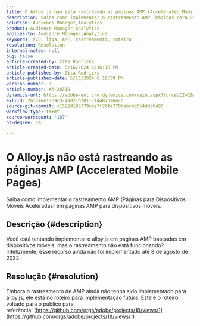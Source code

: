 ```yaml
---
title: O Alloy.js não está rastreando as páginas AMP (Accelerated Mobile Pages)
description: Saiba como implementar o rastreamento AMP (Páginas para Dispositivos Móveis Aceleradas) em páginas AMP para dispositivos móveis.
solution: Audience Manager,Analytics
product: Audience Manager,Analytics
applies-to: Audience Manager,Analytics
keywords: KCS, liga, AMP, rastreamento, roteiro
resolution: Resolution
internal-notes: null
bug: false
article-created-by: Zita Rodricks
article-created-date: 5/16/2024 6:16:16 PM
article-published-by: Zita Rodricks
article-published-date: 5/16/2024 6:16:59 PM
version-number: 3
article-number: KA-20310
dynamics-url: https://adobe-ent.crm.dynamics.com/main.aspx?forceUCI=1&pagetype=entityrecord&etn=knowledgearticle&id=79dd435e-b013-ef11-9f89-6045bd0298d4
exl-id: 2b5c46e1-69cd-4ad2-bf01-c144873a6ecb
source-git-commit: c1522d183379cee7f26fe778babc4d3c4ddc6a90
workflow-type: tm+mt
source-wordcount: '107'
ht-degree: 1%

---
```


# O Alloy.js não está rastreando as páginas AMP (Accelerated Mobile Pages)


Saiba como implementar o rastreamento AMP (Páginas para Dispositivos Móveis Aceleradas) em páginas AMP para dispositivos móveis.

## Descrição {#description}


Você está tentando implementar o alloy.js em páginas AMP baseadas em dispositivos móveis, mas o rastreamento não está funcionando? Infelizmente, esse recurso ainda não foi implementado até 8 de agosto de 2022.


## Resolução {#resolution}


Embora o rastreamento de AMP ainda não tenha sido implementado para alloy.js, ele está no roteiro para implementação futura. Este é o roteiro voltado para o público para referência: [https://github.com/orgs/adobe/projects/18/views/1](https://github.com/orgs/adobe/projects/18/views/1)
